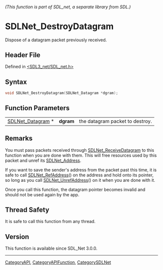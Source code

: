 ###### (This function is part of SDL_net, a separate library from SDL.)
# SDLNet_DestroyDatagram

Dispose of a datagram packet previously received.

## Header File

Defined in [<SDL3_net/SDL_net.h>](https://github.com/libsdl-org/SDL_net/blob/main/include/SDL3_net/SDL_net.h)

## Syntax

```c
void SDLNet_DestroyDatagram(SDLNet_Datagram *dgram);
```

## Function Parameters

|                                      |           |                                 |
| ------------------------------------ | --------- | ------------------------------- |
| [SDLNet_Datagram](SDLNet_Datagram) * | **dgram** | the datagram packet to destroy. |

## Remarks

You must pass packets received through
[SDLNet_ReceiveDatagram](SDLNet_ReceiveDatagram) to this function when you
are done with them. This will free resources used by this packet and unref
its [SDLNet_Address](SDLNet_Address).

If you want to save the sender's address from the packet past this time, it
is safe to call [SDLNet_RefAddress](SDLNet_RefAddress)() on the address and
hold onto its pointer, so long as you call
[SDLNet_UnrefAddress](SDLNet_UnrefAddress)() on it when you are done with
it.

Once you call this function, the datagram pointer becomes invalid and
should not be used again by the app.

## Thread Safety

It is safe to call this function from any thread.

## Version

This function is available since SDL_Net 3.0.0.

----
[CategoryAPI](CategoryAPI), [CategoryAPIFunction](CategoryAPIFunction), [CategorySDLNet](CategorySDLNet)

